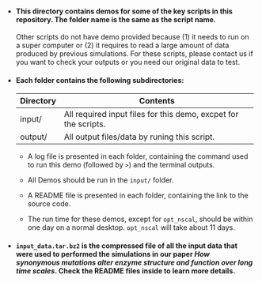 - #### This directory contains demos for some of the key scripts in this repository. The folder name is the same as the script name. 
    Other scripts do not have demo provided because (1) it needs to run on a super computer or (2) it requires to read a large amount of data produced by previous simulations. For these scripts, please contact us if you want to check your outputs or you need our original data to test.
- #### Each folder contains the following subdirectories:

    | Directory | Contents |
    | ------ | ------ |
    | input/ | All required input files for this demo, excpet for the scripts. |
    | output/ | All output files/data by runing this script. |

    - A log file is presented in each folder, containing the command used to run this demo (followed by `>`) and the terminal outputs.

    - All Demos should be run in the `input/` folder.

    - A README file is presented in each folder, containing the link to the source code.

    - The run time for these demos, except for `opt_nscal`, should be within one day on a normal desktop. `opt_nscal` will take about 11 days.

- #### `input_data.tar.bz2` is the compressed file of all the input data that were used to performed the simulations in our paper *How synonymous mutations alter enzyme structure and function over long time scales*. Check the README files inside to learn more details.
